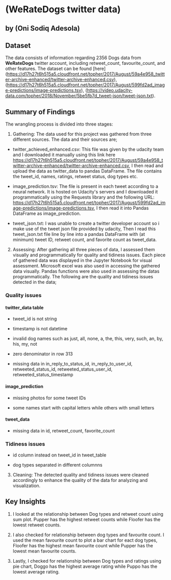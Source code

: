 # (WeRateDogs twitter data)
## by (Oni Sodiq Adesola)


## Dataset

The data consists of information regarding 2356 Dogs data from **WeRateDogs** twitter account, including retweet_count, favourite_count, and other features. The dataset can be found [here] (https://d17h27t6h515a5.cloudfront.net/topher/2017/August/59a4e958_twitter-archive-enhanced/twitter-archive-enhanced.csv), (https://d17h27t6h515a5.cloudfront.net/topher/2017/August/599fd2ad_image-predictions/image-predictions.tsv), (https://video.udacity-data.com/topher/2018/November/5be5fb7d_tweet-json/tweet-json.txt).


## Summary of Findings

The wrangling process is divided into three stages:


1. Gathering: The data used for this project was gathered from three different sources. The data and their sources are;
        
* twitter_achieved_enhanced.csv: This file was given by the udacity team and I downloaded it manually using this link here https://d17h27t6h515a5.cloudfront.net/topher/2017/August/59a4e958_twitter-archive-enhanced/twitter-archive-enhanced.csv, I then read and upload the data as twitter_data to pandas DataFrame. The file contains the tweet_id, names, ratings, retweet status, dog types etc.
* image_prediction.tsv: The file is present in each tweet according to a neural network. It is hosted on Udacity's servers and I downloaded it programmatically using the Requests library and the following URL: https://d17h27t6h515a5.cloudfront.net/topher/2017/August/599fd2ad_image-predictions/image-predictions.tsv, I then read it into Pandas DataFrame as image_prediction.
            
* tweet_json.txt: I was unable to create a twitter developer account so i make use of the tweet json file provided by udacity, Then I read this tweet_json.txt file line by line into a pandas DataFrame with (at minimum) tweet ID, retweet count, and favorite count as tweet_data.

2. Assessing: After gathering all three pieces of data, I assessed them visually and programmatically for quality and tidiness issues. Each piece of gathered data was displayed in the Jupyter Notebook for visual assessment. Microsoft excel was also used in accessing the gathered data visually. Pandas functions were also used in assessing the datas programmatically. The following are the quality and tidiness issues detected in the data;
        
### Quality issues
        
#### twitter_data table
        
* tweet_id is not string

* timestamp is not datetime

* invalid dog names such as just, all, none, a, the, this, very, such, an, by, his, my, not

* zero denominator in row 313

* missing data in in_reply_to_status_id, in_reply_to_user_id, retweeted_status_id, retweeted_status_user_id, retweeted_status_timestamp

#### image_prediction
* missing photos for some tweet IDs

* some names start with capital letters while others with small letters

#### tweet_data
* missing data in id, retweet_count, favorite_count

### Tidiness issues
* id column instead on tweet_id in tweet_table

* dog types separated in different columnns
   
    
3. Cleaning: The detected quality and tidiness issues were cleaned accordingly to enhance the quality of the data for analyzing and visualization.


## Key Insights 

1. I looked at the relationship between Dog types and retweet count using sum plot. Pupper has the highest retweet counts while Floofer has the lowest retweet counts. 

2. I also checked for relationship between dog types and favourite count. I used the mean favourite count to plot a bar chart for eact dog types, Floofer has the highest mean favourite count while Pupper has the lowest mean favourite counts.

3. Lastly, I checked for relationship between Dog types and ratings using pie chart, Doggo has the highest average rating while Puppo has the lowest average rating.



